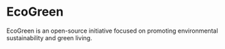 # EcoGreen
EcoGreen is an open-source initiative focused on promoting environmental sustainability and green living.

